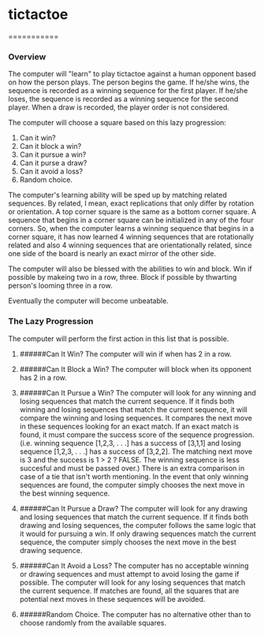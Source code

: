# tictactoe
===========

### Overview

The computer will "learn" to play tictactoe against a human opponent based on how the person plays. The person begins the game. If he/she wins, the sequence is recorded as a winning sequence for the first player. If he/she loses, the sequence is recorded as a winning sequence for the second player. When a draw is recorded, the player order is not considered. 

The computer will choose a square based on this lazy progression:

1. Can it win?
2. Can it block a win?
3. Can it pursue a win?
4. Can it purse a draw?
5. Can it avoid a loss?
6. Random choice.

The computer's learning ability will be sped up by matching related sequences. By related, I mean, exact replications that only differ by rotation or orientation. A top corner square is the same as a bottom corner square. A sequence that begins in a corner square can be initialized in any of the four corners. So, when the computer learns a winning sequence that begins in a corner square, it has now learned 4 winning sequences that are rotationally related and also 4 winning sequences that are orientationally related, since one side of the board is nearly an exact mirror of the other side.

The computer will also be blessed with the abilities to win and block. Win if possible by makeing two in a row, three. Block if possible by thwarting person's looming three in a row.

Eventually the computer will become unbeatable.

### The Lazy Progression
The computer will perform the first action in this list that is possible.

1. ######Can It Win?
The computer will win if when has 2 in a row.

2. ######Can It Block a Win?
The computer will block when its opponent has 2 in a row.

3. ######Can It Pursue a Win?
The computer will look for any winning and losing sequences that match the current sequence. If it finds both winning and losing sequences that match the current sequence, it will compare the winning and losing sequences. It compares the next move in these sequences looking for an exact match. If an exact match is found, it must compare the success score of the sequence progression. (i.e. winning sequence [1,2,3, . . .] has a success of [3,1,1] and losing sequence [1,2,3, . . .] has a success of [3,2,2]. The matching next move is 3 and the success is 1 > 2 ? FALSE. The winning sequence is less succesful and must be passed over.) There is an extra comparison in case of a tie that isn't worth mentioning.
In the event that only winning sequences are found, the computer simply chooses the next move in the best winning sequence.

4. ######Can It Pursue a Draw?
The computer will look for any drawing and losing sequences that match the current sequence. If it finds both drawing and losing sequences, the computer follows the same logic that it would for pursuing a win. If only drawing sequences match the current sequence, the computer simply chooses the next move in the best drawing sequence.

5. ######Can It Avoid a Loss?
The computer has no acceptable winning or drawing sequences and must attempt to avoid losing the game if possible. The computer will look for any losing sequences that match the current sequence. If matches are found, all the squares that are potential next moves in these sequences will be avoided.

6. ######Random Choice.
The computer has no alternative other than to choose randomly from the available squares.
